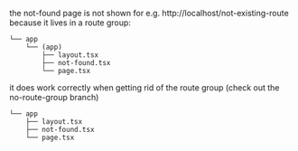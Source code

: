 the not-found page is not shown for e.g. http://localhost/not-existing-route because it lives in a route group:

```
└── app
    └── (app)
        ├── layout.tsx
        ├──	not-found.tsx
        └── page.tsx
```

it does work correctly when getting rid of the route group (check out the no-route-group branch)

```
└── app
    ├── layout.tsx
    ├──	not-found.tsx
    └── page.tsx
```
